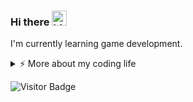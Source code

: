 ### Hi there <img src="https://user-images.githubusercontent.com/1303154/88677602-1635ba80-d120-11ea-84d8-d263ba5fc3c0.gif" width="24px" alt="hi">

I'm currently learning game development.

<details>
<summary>⚡️ More about my coding life</summary>
<br />
  
![Top Langs](https://github-readme-stats.vercel.app/api/top-langs/?username=xdnyb&theme=transparent)

![xdnyb's github stats](https://github-readme-stats.vercel.app/api?username=xdnyb&count_private=true&show_icons=true&theme=transparent)

</details>

![Visitor Badge](https://visitor-badge.laobi.icu/badge?page_id=xdnyb.xdnyb)

<!--
**xdnyb/xdnyb** is a ✨ _special_ ✨ repository because its `README.md` (this file) appears on your GitHub profile.

Here are some ideas to get you started:

- 🔭 I’m currently working on ...
- 🌱 I’m currently learning ...
- 👯 I’m looking to collaborate on ...
- 🤔 I’m looking for help with ...
- 💬 Ask me about ...
- 📫 How to reach me: ...
- 😄 Pronouns: ...
- ⚡ Fun fact: ...
-->
